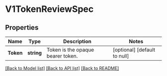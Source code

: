 # V1TokenReviewSpec

## Properties
Name | Type | Description | Notes
------------ | ------------- | ------------- | -------------
**Token** | **string** | Token is the opaque bearer token. | [optional] [default to null]

[[Back to Model list]](../README.md#documentation-for-models) [[Back to API list]](../README.md#documentation-for-api-endpoints) [[Back to README]](../README.md)


